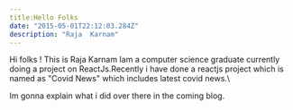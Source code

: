 ```yaml
---
title:Hello Folks 
date: "2015-05-01T22:12:03.284Z"
description: "Raja  Karnam"
---
```


Hi folks ! This is Raja Karnam 
Iam a computer science graduate currently doing a project on ReactJs.Recently  i have done a reactjs project which is named as "Covid News" which includes latest covid news.\

Im gonna explain what i did over there in the coming blog.


